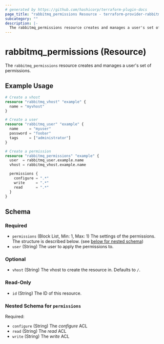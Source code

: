 ```yaml
---
# generated by https://github.com/hashicorp/terraform-plugin-docs
page_title: "rabbitmq_permissions Resource - terraform-provider-rabbitmq"
subcategory: ""
description: |-
  The rabbitmq_permissions resource creates and manages a user's set of permissions.
---
```


# rabbitmq_permissions (Resource)

The `rabbitmq_permissions` resource creates and manages a user's set of permissions.

## Example Usage

```terraform
# Create a vhost
resource "rabbitmq_vhost" "example" {
  name = "myvhost"
}

# Create a user
resource "rabbitmq_user" "example" {
  name     = "myuser"
  password = "foobar"
  tags     = ["administrator"]
}

# Create a permission
resource "rabbitmq_permissions" "example" {
  user  = rabbitmq_user.example.name
  vhost = rabbitmq_vhost.example.name

  permissions {
    configure = ".*"
    write     = ".*"
    read      = ".*"
  }
}
```

<!-- schema generated by tfplugindocs -->
## Schema

### Required

- `permissions` (Block List, Min: 1, Max: 1) The settings of the permissions. The structure is described below. (see [below for nested schema](#nestedblock--permissions))
- `user` (String) The user to apply the permissions to.

### Optional

- `vhost` (String) The vhost to create the resource in. Defaults to `/`.

### Read-Only

- `id` (String) The ID of this resource.

<a id="nestedblock--permissions"></a>
### Nested Schema for `permissions`

Required:

- `configure` (String) The _configure_ ACL
- `read` (String) The _read_ ACL
- `write` (String) The _write_ ACL
